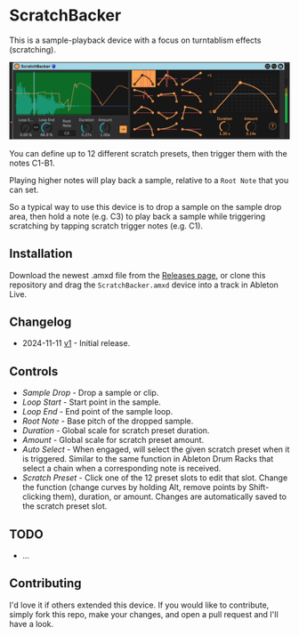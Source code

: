 # ScratchBacker

This is a sample-playback device with a focus on turntablism effects (scratching).

![The Device](images/device.gif)

You can define up to 12 different scratch presets, then trigger them with the notes C1-B1.

Playing higher notes will play back a sample, relative to a `Root Note` that you can set.

So a typical way to use this device is to drop a sample on the sample drop area, then hold a note (e.g. C3) to play back a sample while triggering scratching by tapping scratch trigger notes (e.g. C1).

## Installation

Download the newest .amxd file from the [Releases page](https://github.com/zsteinkamp/m4l-ScratchBacker/releases), or clone this repository and drag the `ScratchBacker.amxd` device into a track in Ableton Live.

## Changelog

* 2024-11-11 [v1](https://github.com/zsteinkamp/m4l-ScratchBacker/releases/download/v1/ScratchBacker-v1.amxd) - Initial release.

## Controls

* *Sample Drop* - Drop a sample or clip.
* *Loop Start* - Start point in the sample.
* *Loop End* - End point of the sample loop.
* *Root Note* - Base pitch of the dropped sample.
* *Duration* - Global scale for scratch preset duration.
* *Amount* - Global scale for scratch preset amount.
* *Auto Select* - When engaged, will select the given scratch preset when it is triggered. Similar to the same function in Ableton Drum Racks that select a chain when a corresponding note is received.
* *Scratch Preset* - Click one of the 12 preset slots to edit that slot. Change the function (change curves by holding Alt, remove points by Shift-clicking them), duration, or amount. Changes are automatically saved to the scratch preset slot.

## TODO

* ...

## Contributing

I'd love it if others extended this device. If you would like to contribute, simply fork this repo, make your changes, and open a pull request and I'll have a look.
